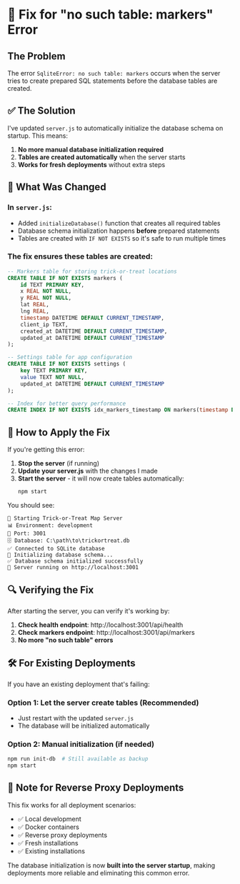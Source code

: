 # 🚨 Fix for "no such table: markers" Error

## The Problem

The error `SqliteError: no such table: markers` occurs when the server tries to create prepared SQL statements before the database tables are created.

## ✅ The Solution

I've updated `server.js` to automatically initialize the database schema on startup. This means:

1. **No more manual database initialization required**
2. **Tables are created automatically** when the server starts
3. **Works for fresh deployments** without extra steps

## 🔧 What Was Changed

### In `server.js`:
- Added `initializeDatabase()` function that creates all required tables
- Database schema initialization happens **before** prepared statements
- Tables are created with `IF NOT EXISTS` so it's safe to run multiple times

### The fix ensures these tables are created:
```sql
-- Markers table for storing trick-or-treat locations
CREATE TABLE IF NOT EXISTS markers (
    id TEXT PRIMARY KEY,
    x REAL NOT NULL,
    y REAL NOT NULL,
    lat REAL,
    lng REAL,
    timestamp DATETIME DEFAULT CURRENT_TIMESTAMP,
    client_ip TEXT,
    created_at DATETIME DEFAULT CURRENT_TIMESTAMP,
    updated_at DATETIME DEFAULT CURRENT_TIMESTAMP
);

-- Settings table for app configuration  
CREATE TABLE IF NOT EXISTS settings (
    key TEXT PRIMARY KEY,
    value TEXT NOT NULL,
    updated_at DATETIME DEFAULT CURRENT_TIMESTAMP
);

-- Index for better query performance
CREATE INDEX IF NOT EXISTS idx_markers_timestamp ON markers(timestamp DESC);
```

## 🚀 How to Apply the Fix

If you're getting this error:

1. **Stop the server** (if running)
2. **Update your server.js** with the changes I made
3. **Start the server** - it will now create tables automatically:
   ```bash
   npm start
   ```

You should see:
```
🚀 Starting Trick-or-Treat Map Server
📊 Environment: development
🔌 Port: 3001
🗄️ Database: C:\path\to\trickortreat.db
✅ Connected to SQLite database
🔧 Initializing database schema...
✅ Database schema initialized successfully
🚀 Server running on http://localhost:3001
```

## 🔍 Verifying the Fix

After starting the server, you can verify it's working by:

1. **Check health endpoint**: http://localhost:3001/api/health
2. **Check markers endpoint**: http://localhost:3001/api/markers
3. **No more "no such table" errors**

## 🛠️ For Existing Deployments

If you have an existing deployment that's failing:

### Option 1: Let the server create tables (Recommended)
- Just restart with the updated `server.js`
- The database will be initialized automatically

### Option 2: Manual initialization (if needed)
```bash
npm run init-db  # Still available as backup
npm start
```

## 📝 Note for Reverse Proxy Deployments

This fix works for all deployment scenarios:
- ✅ Local development
- ✅ Docker containers  
- ✅ Reverse proxy deployments
- ✅ Fresh installations
- ✅ Existing installations

The database initialization is now **built into the server startup**, making deployments more reliable and eliminating this common error.